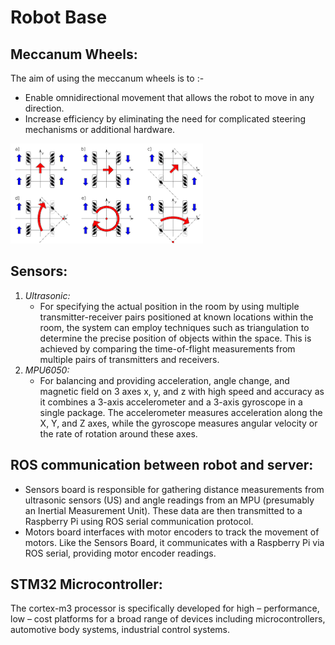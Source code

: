 # Robot Base

## Meccanum Wheels:
The aim of using the meccanum wheels is to :-
- Enable omnidirectional movement that allows the robot to move in any direction.
- Increase efficiency by eliminating the need for complicated steering mechanisms or additional hardware.

![](meca.png)

## Sensors:
1. *Ultrasonic:*
   - For specifying the actual position in the room by using multiple transmitter-receiver pairs positioned at known locations within the room, the system can employ techniques such as triangulation to determine the precise position of objects within the space. This is achieved by comparing the time-of-flight measurements from multiple pairs of transmitters and receivers.
2. *MPU6050:*
   - For balancing and providing acceleration, angle change, and magnetic field on 3 axes x, y, and z with high speed and accuracy as it combines a 3-axis accelerometer and a 3-axis gyroscope in a single package. The accelerometer measures acceleration along the X, Y, and Z axes, while the gyroscope measures angular velocity or the rate of rotation around these axes.

## ROS communication between robot and server:
- Sensors board is responsible for gathering distance measurements from ultrasonic sensors (US) and angle readings from an MPU (presumably an Inertial Measurement Unit). These data are then transmitted to a Raspberry Pi using ROS serial communication protocol.
- Motors board interfaces with motor encoders to track the movement of motors. Like the Sensors Board, it communicates with a Raspberry Pi via ROS serial, providing motor encoder readings.

## STM32 Microcontroller:
The cortex-m3 processor is specifically developed for high – performance, low – cost platforms for a broad range of devices including microcontrollers, automotive body systems, industrial control systems.


    
